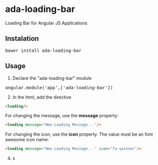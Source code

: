 # ada-loading-bar
Loading Bar for Angular JS Applications

## Instalation

<pre>
bower install ada-loading-bar
</pre>

## Usage

1. Declare the "ada-loading-bar" module
<pre>
angular.module('app',['ada-loading-bar'])
</pre>
2. In the html, add the directive

```html
<loading/>
```

For changing the message, use the <b>message</b> property:

```html
<loading message="New Loading Message..."/>
```


For changing the icon, use the <b>icon</b> property. The value must be an font awesome icon name:

```html
<loading message="New Loading Message..." icon="fa-spinner"/>
```

4. s


